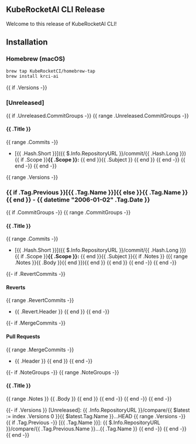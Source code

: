 ## KubeRocketAI CLI Release

Welcome to this release of KubeRocketAI CLI!

## Installation

### Homebrew (macOS)

```bash
brew tap KubeRocketCI/homebrew-tap
brew install krci-ai
```

{{ if .Versions -}}
<a name="unreleased"></a>

### [Unreleased]

{{ if .Unreleased.CommitGroups -}}
{{ range .Unreleased.CommitGroups -}}

#### {{ .Title }}

{{ range .Commits -}}

* [{{ .Hash.Short }}]({{ $.Info.RepositoryURL }}/commit/{{ .Hash.Long }}) {{ if .Scope }}**{{ .Scope }}:** {{ end }}{{ .Subject }}
{{ end }}
{{ end -}}
{{ end -}}
{{ end -}}

{{ range .Versions -}}
<a name="{{ .Tag.Name }}"></a>

### {{ if .Tag.Previous }}[{{ .Tag.Name }}]{{ else }}{{ .Tag.Name }}{{ end }} - {{ datetime "2006-01-02" .Tag.Date }}

{{ if .CommitGroups -}}
{{ range .CommitGroups -}}

#### {{ .Title }}

{{ range .Commits -}}

* [{{ .Hash.Short }}]({{ $.Info.RepositoryURL }}/commit/{{ .Hash.Long }}) {{ if .Scope }}**{{ .Scope }}:** {{ end }}{{ .Subject }}{{ if .Notes }} ({{ range .Notes }}{{ .Body }}{{ end }}){{ end }}
{{ end }}
{{ end -}}
{{ end -}}

{{- if .RevertCommits -}}

#### Reverts

{{ range .RevertCommits -}}

* {{ .Revert.Header }}
{{ end }}
{{ end -}}

{{- if .MergeCommits -}}

#### Pull Requests

{{ range .MergeCommits -}}

* {{ .Header }}
{{ end }}
{{ end -}}

{{- if .NoteGroups -}}
{{ range .NoteGroups -}}

#### {{ .Title }}

{{ range .Notes }}
{{ .Body }}
{{ end }}
{{ end -}}
{{ end -}}
{{ end -}}

{{- if .Versions }}
[Unreleased]: {{ .Info.RepositoryURL }}/compare/{{ $latest := index .Versions 0 }}{{ $latest.Tag.Name }}...HEAD
{{ range .Versions -}}
{{ if .Tag.Previous -}}
[{{ .Tag.Name }}]: {{ $.Info.RepositoryURL }}/compare/{{ .Tag.Previous.Name }}...{{ .Tag.Name }}
{{ end -}}
{{ end -}}
{{ end -}}

